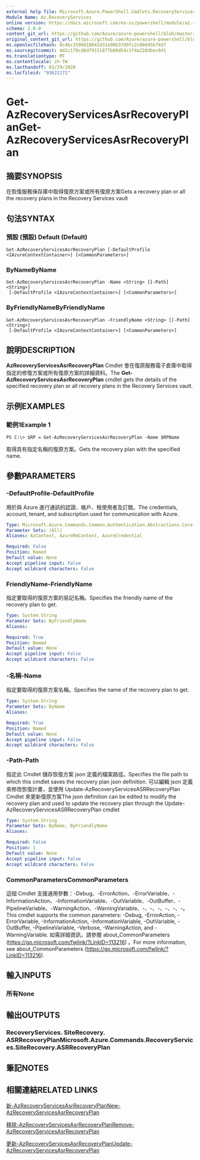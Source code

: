 ```yaml
---
external help file: Microsoft.Azure.PowerShell.Cmdlets.RecoveryServices.SiteRecovery.dll-Help.xml
Module Name: Az.RecoveryServices
online version: https://docs.microsoft.com/en-us/powershell/module/az.recoveryservices/get-azrecoveryservicesasrrecoveryplan
schema: 2.0.0
content_git_url: https://github.com/Azure/azure-powershell/blob/master/src/RecoveryServices/RecoveryServices/help/Get-AzRecoveryServicesAsrRecoveryPlan.md
original_content_git_url: https://github.com/Azure/azure-powershell/blob/master/src/RecoveryServices/RecoveryServices/help/Get-AzRecoveryServicesAsrRecoveryPlan.md
ms.openlocfilehash: 8c4bc3598d18042d31e98b37d9fc2c09d45b74d7
ms.sourcegitcommit: 4d2c178cd6df9151877b08d54c1f4a228dbec9d1
ms.translationtype: MT
ms.contentlocale: zh-TW
ms.lasthandoff: 01/29/2020
ms.locfileid: "93621171"
---
```

# <span data-ttu-id="a21ab-101">Get-AzRecoveryServicesAsrRecoveryPlan</span><span class="sxs-lookup"><span data-stu-id="a21ab-101">Get-AzRecoveryServicesAsrRecoveryPlan</span></span>

## <span data-ttu-id="a21ab-102">摘要</span><span class="sxs-lookup"><span data-stu-id="a21ab-102">SYNOPSIS</span></span>
<span data-ttu-id="a21ab-103">在恢復服務保存庫中取得復原方案或所有復原方案</span><span class="sxs-lookup"><span data-stu-id="a21ab-103">Gets a recovery plan or all the recovery plans in the Recovery Services vault</span></span>

## <span data-ttu-id="a21ab-104">句法</span><span class="sxs-lookup"><span data-stu-id="a21ab-104">SYNTAX</span></span>

### <span data-ttu-id="a21ab-105">預設 (預設) </span><span class="sxs-lookup"><span data-stu-id="a21ab-105">Default (Default)</span></span>
```
Get-AzRecoveryServicesAsrRecoveryPlan [-DefaultProfile <IAzureContextContainer>] [<CommonParameters>]
```

### <span data-ttu-id="a21ab-106">ByName</span><span class="sxs-lookup"><span data-stu-id="a21ab-106">ByName</span></span>
```
Get-AzRecoveryServicesAsrRecoveryPlan -Name <String> [[-Path] <String>]
 [-DefaultProfile <IAzureContextContainer>] [<CommonParameters>]
```

### <span data-ttu-id="a21ab-107">ByFriendlyName</span><span class="sxs-lookup"><span data-stu-id="a21ab-107">ByFriendlyName</span></span>
```
Get-AzRecoveryServicesAsrRecoveryPlan -FriendlyName <String> [[-Path] <String>]
 [-DefaultProfile <IAzureContextContainer>] [<CommonParameters>]
```

## <span data-ttu-id="a21ab-108">說明</span><span class="sxs-lookup"><span data-stu-id="a21ab-108">DESCRIPTION</span></span>
<span data-ttu-id="a21ab-109">**AzRecoveryServicesAsrRecoveryPlan** Cmdlet 會在復原服務電子倉庫中取得指定的修復方案或所有復原方案的詳細資料。</span><span class="sxs-lookup"><span data-stu-id="a21ab-109">The **Get-AzRecoveryServicesAsrRecoveryPlan** cmdlet gets the details of the specified recovery plan or all recovery plans in the Recovery Services vault.</span></span>

## <span data-ttu-id="a21ab-110">示例</span><span class="sxs-lookup"><span data-stu-id="a21ab-110">EXAMPLES</span></span>

### <span data-ttu-id="a21ab-111">範例1</span><span class="sxs-lookup"><span data-stu-id="a21ab-111">Example 1</span></span>
```
PS C:\> $RP = Get-AzRecoveryServicesAsrRecoveryPlan -Name $RPName
```

<span data-ttu-id="a21ab-112">取得具有指定名稱的復原方案。</span><span class="sxs-lookup"><span data-stu-id="a21ab-112">Gets the recovery plan with the specified name.</span></span>

## <span data-ttu-id="a21ab-113">參數</span><span class="sxs-lookup"><span data-stu-id="a21ab-113">PARAMETERS</span></span>

### <span data-ttu-id="a21ab-114">-DefaultProfile</span><span class="sxs-lookup"><span data-stu-id="a21ab-114">-DefaultProfile</span></span>
<span data-ttu-id="a21ab-115">用於與 Azure 進行通訊的認證、帳戶、租使用者及訂閱。</span><span class="sxs-lookup"><span data-stu-id="a21ab-115">The credentials, account, tenant, and subscription used for communication with Azure.</span></span>


```yaml
Type: Microsoft.Azure.Commands.Common.Authentication.Abstractions.Core.IAzureContextContainer
Parameter Sets: (All)
Aliases: AzContext, AzureRmContext, AzureCredential

Required: False
Position: Named
Default value: None
Accept pipeline input: False
Accept wildcard characters: False
```

### <span data-ttu-id="a21ab-116">FriendlyName</span><span class="sxs-lookup"><span data-stu-id="a21ab-116">-FriendlyName</span></span>
<span data-ttu-id="a21ab-117">指定要取得的復原方案的易記名稱。</span><span class="sxs-lookup"><span data-stu-id="a21ab-117">Specifies the friendly name of the recovery plan to get.</span></span>

```yaml
Type: System.String
Parameter Sets: ByFriendlyName
Aliases:

Required: True
Position: Named
Default value: None
Accept pipeline input: False
Accept wildcard characters: False
```

### <span data-ttu-id="a21ab-118">-名稱</span><span class="sxs-lookup"><span data-stu-id="a21ab-118">-Name</span></span>
<span data-ttu-id="a21ab-119">指定要取得的復原方案名稱。</span><span class="sxs-lookup"><span data-stu-id="a21ab-119">Specifies the name of the recovery plan to get.</span></span>

```yaml
Type: System.String
Parameter Sets: ByName
Aliases:

Required: True
Position: Named
Default value: None
Accept pipeline input: False
Accept wildcard characters: False
```

### <span data-ttu-id="a21ab-120">-Path</span><span class="sxs-lookup"><span data-stu-id="a21ab-120">-Path</span></span>
<span data-ttu-id="a21ab-121">指定此 Cmdlet 儲存恢復方案 json 定義的檔案路徑。</span><span class="sxs-lookup"><span data-stu-id="a21ab-121">Specifies the file path to which this cmdlet saves the recovery plan json definition.</span></span> <span data-ttu-id="a21ab-122">可以編輯 json 定義來修改恢復計畫，並使用 Update-AzRecoveryServicesASRRecoveryPlan Cmdlet 來更新復原方案</span><span class="sxs-lookup"><span data-stu-id="a21ab-122">The json definition can be edited to modify the recovery plan and used to update the recovery plan through the Update-AzRecoveryServicesASRRecoveryPlan cmdlet</span></span>

```yaml
Type: System.String
Parameter Sets: ByName, ByFriendlyName
Aliases:

Required: False
Position: 1
Default value: None
Accept pipeline input: False
Accept wildcard characters: False
```

### <span data-ttu-id="a21ab-123">CommonParameters</span><span class="sxs-lookup"><span data-stu-id="a21ab-123">CommonParameters</span></span>
<span data-ttu-id="a21ab-124">這個 Cmdlet 支援通用參數：-Debug、-ErrorAction、-ErrorVariable、-InformationAction、-InformationVariable、-OutVariable、-OutBuffer、-PipelineVariable、-WarningAction、-WarningVariable、-、-、-、-、-、-。</span><span class="sxs-lookup"><span data-stu-id="a21ab-124">This cmdlet supports the common parameters: -Debug, -ErrorAction, -ErrorVariable, -InformationAction, -InformationVariable, -OutVariable, -OutBuffer, -PipelineVariable, -Verbose, -WarningAction, and -WarningVariable.</span></span> <span data-ttu-id="a21ab-125">如需詳細資訊，請參閱 about_CommonParameters (https://go.microsoft.com/fwlink/?LinkID=113216) 。</span><span class="sxs-lookup"><span data-stu-id="a21ab-125">For more information, see about_CommonParameters (https://go.microsoft.com/fwlink/?LinkID=113216).</span></span>

## <span data-ttu-id="a21ab-126">輸入</span><span class="sxs-lookup"><span data-stu-id="a21ab-126">INPUTS</span></span>

### <span data-ttu-id="a21ab-127">所有</span><span class="sxs-lookup"><span data-stu-id="a21ab-127">None</span></span>

## <span data-ttu-id="a21ab-128">輸出</span><span class="sxs-lookup"><span data-stu-id="a21ab-128">OUTPUTS</span></span>

### <span data-ttu-id="a21ab-129">RecoveryServices. SiteRecovery. ASRRecoveryPlan</span><span class="sxs-lookup"><span data-stu-id="a21ab-129">Microsoft.Azure.Commands.RecoveryServices.SiteRecovery.ASRRecoveryPlan</span></span>

## <span data-ttu-id="a21ab-130">筆記</span><span class="sxs-lookup"><span data-stu-id="a21ab-130">NOTES</span></span>

## <span data-ttu-id="a21ab-131">相關連結</span><span class="sxs-lookup"><span data-stu-id="a21ab-131">RELATED LINKS</span></span>

[<span data-ttu-id="a21ab-132">新-AzRecoveryServicesAsrRecoveryPlan</span><span class="sxs-lookup"><span data-stu-id="a21ab-132">New-AzRecoveryServicesAsrRecoveryPlan</span></span>](./New-AzRecoveryServicesAsrRecoveryPlan.md)

[<span data-ttu-id="a21ab-133">移除-AzRecoveryServicesAsrRecoveryPlan</span><span class="sxs-lookup"><span data-stu-id="a21ab-133">Remove-AzRecoveryServicesAsrRecoveryPlan</span></span>](./Remove-AzRecoveryServicesAsrRecoveryPlan.md)

[<span data-ttu-id="a21ab-134">更新-AzRecoveryServicesAsrRecoveryPlan</span><span class="sxs-lookup"><span data-stu-id="a21ab-134">Update-AzRecoveryServicesAsrRecoveryPlan</span></span>](./Update-AzRecoveryServicesAsrRecoveryPlan.md)
